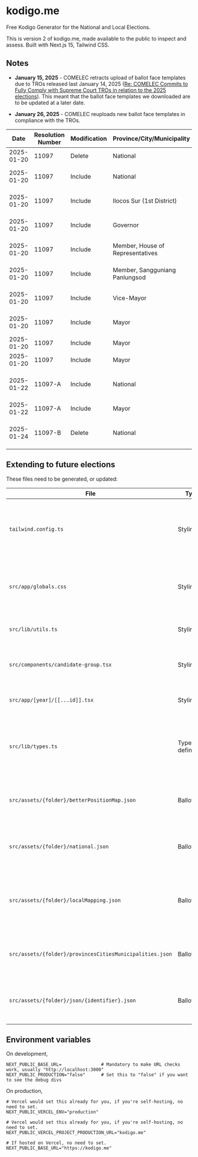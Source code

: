 # kodigo.me

Free Kodigo Generator for the National and Local Elections.

This is version 2 of kodigo.me, made available to the public to inspect and assess.
Built with Next.js 15, Tailwind CSS.

## Notes

- **January 15, 2025** - COMELEC retracts upload of ballot face templates due to TROs released last January 14, 2025 ([Re: COMELEC Commits to Fully Comply with Supreme Court TROs in relation to the 2025 elections](https://comelec.gov.ph/?r=2025NLE/PressReleases/01142025_SC_TRO_COMELEC)). This meant that the ballot face templates we downloaded are to be updated at a later date.

- **January 26, 2025** - COMELEC reuploads new ballot face templates in compliance with the TROs.

| Date       | Resolution Number | Modification | Province/City/Municipality       | Position                         | Candidate                      | Notes              |
| ---------- | ----------------- | ------------ | -------------------------------- | -------------------------------- | ------------------------------ | ------------------ |
| 2025-01-20 | 11097             | Delete       | National                         | Senator                          | Chavit Singson                 |                    |
| 2025-01-20 | 11097             | Include      | National                         | Senator                          | Subair Guinthum Mustapha       |                    |
| 2025-01-20 | 11097             | Include      | Ilocos Sur (1st District)        | Member, House of Representatives | Charles 'DB' Savellano         |                    |
| 2025-01-20 | 11097             | Include      | Governor                         | Zambales                         | Chito Bulatao Balintay         |                    |
| 2025-01-20 | 11097             | Include      | Member, House of Representatives | City of Caloocan (2nd District)  | Edgar Erice                    |                    |
| 2025-01-20 | 11097             | Include      | Member, Sangguniang Panlungsod   | City of San Juan (1st District)  | Florendo de Ramos Ritualo Jr., |                    |
| 2025-01-20 | 11097             | Include      | Vice-Mayor                       | Limay, Bataan                    | Marie Grace R. David           |                    |
| 2025-01-20 | 11097             | Include      | Mayor                            | Palompon, Leyte                  | Mary Dominique A. Oñate        |                    |
| 2025-01-20 | 11097             | Include      | Mayor                            | Bocaue, Bulacan                  | Aldrin B. Sta Ana              |                    |
| 2025-01-20 | 11097             | Include      | Mayor                            | City of Mandaue, Cebu            | Jonas C. Cortes                |                    |
| 2025-01-22 | 11097-A           | Include      | National                         | Senator                          | Francis Leo Antonio Marcos     | Removed in 11097-B |
| 2025-01-22 | 11097-A           | Include      | Mayor                            | City of Mandaue, Cebu            | Jonas C. Cortes                | Duplicate?         |
| 2025-01-24 | 11097-B           | Delete       | National                         | Senator                          | Francis Leo Antonio Marcos     |                    |

## Extending to future elections

These files need to be generated, or updated:

| File                                                     | Type                  | Notes                                                                                                            |
| -------------------------------------------------------- | --------------------- | ---------------------------------------------------------------------------------------------------------------- |
| `tailwind.config.ts`                                     | Styling               | Tailwind configuration for Odd and Even. Use [https://tints.dev](tints.dev) to generate colors and variables     |
| `src/app/globals.css`                                    | Styling               | CSS Variables for Primary and Secondary. Use [https://tints.dev](tints.dev) to generate colors and variables     |
| `src/lib/utils.ts`                                       | Styling               | Tailwind merge config for custom Tailwind configs                                                                |
| `src/components/candidate-group.tsx`                     | Styling               | Change the `base()` rules if there are weird ballot color quirks.                                                |
| `src/app/[year]/[[...id]].tsx`                           | Styling               | Change the `className` rules for different years.                                                                |
| `src/lib/types.ts`                                       | Types and definitions | Define the folders, short name, hashtags, aggregated positions across all elections, if can vote multiple or not |
| `src/assets/{folder}/betterPositionMap.json`             | Ballot                | List of positions and if the user needs to vote for one or many (Created manually)                               |
| `src/assets/{folder}/national.json`                      | Ballot                | List of national positions and candidates (Generated via Jupyter Deno Notebook)                                  |
| `src/assets/{folder}/localMapping.json`                  | Ballot                | List of provinces, cities, municipalities, identifiers, and COMELEC links (Generated via Jupyter Deno Notebook)  |
| `src/assets/{folder}/provincesCitiesMunicipalities.json` | Ballot                | List of provinces, cities, and municipalities (Generated via Jupyter Deno Notebook)                              |
| `src/assets/{folder}/json/{identifier}.json`             | Ballot                | List of local positions and candidates (Generated via Jupyter Deno Notebook)                                     |

## Environment variables

On development,

```
NEXT_PUBLIC_BASE_URL=               # Mandatory to make URL checks work, usually "http://localhost:3000"
NEXT_PUBLIC_PRODUCTION="false"      # Set this to "false" if you want to see the debug divs
```

On production,

```
# Vercel would set this already for you, if you're self-hosting, no need to set.
NEXT_PUBLIC_VERCEL_ENV="production"

# Vercel would set this already for you, if you're self-hosting, no need to set.
NEXT_PUBLIC_VERCEL_PROJECT_PRODUCTION_URL="kodigo.me"

# If hosted on Vercel, no need to set.
NEXT_PUBLIC_BASE_URL="https://kodigo.me"
```
